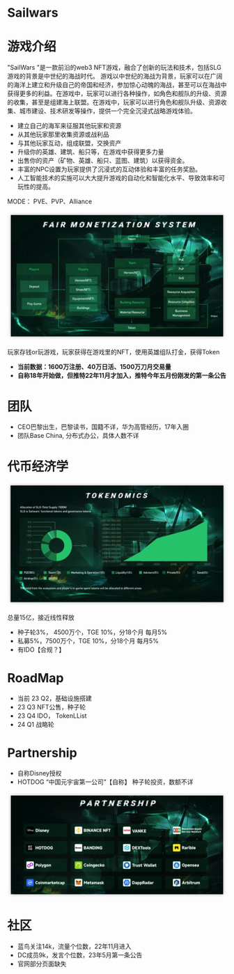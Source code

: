# Sailwars

# 游戏介绍

"SailWars "是一款前沿的web3 NFT游戏，融合了创新的玩法和技术，包括SLG游戏的背景是中世纪的海战时代。
游戏以中世纪的海战为背景，玩家可以在广阔的海洋上建立和升级自己的帝国和经济，参加惊心动魄的海战，甚至可以在海战中获得更多的利益。在游戏中，玩家可以进行各种操作，如角色和舰队的升级、资源的收集，甚至是组建海上联盟。在游戏中，玩家可以进行角色和舰队升级、资源收集、城市建设、技术研发等操作，提供一个完全沉浸式战略游戏体验。

- 建立自己的海军来征服其他玩家和资源
- 从其他玩家那里收集资源或战利品
- 与其他玩家互动，组成联盟，交换资产
- 升级你的英雄、建筑、船只等，在游戏中获得更多力量
- 出售你的资产（矿物、英雄、船只、蓝图、建筑）以获得资金。
- 丰富的NPC设置为玩家提供了沉浸式的互动体验和丰富的任务奖励。
- 人工智能技术的实施可以大大提升游戏的自动化和智能化水平、导致效率和可玩性的提高。

MODE： PVE、PVP、Alliance 

![Untitled](./img/Untitled.png)

玩家存钱or玩游戏，玩家获得在游戏里的NFT，使用英雄组队打金，获得Token

- **当前数据：1600万注册、40万日活、1500万刀月交易量**
- **自称18年开始做，但推特22年11月才加入，推特今年五月份刚发的第一条公告**

# 团队

- CEO巴黎出生，巴黎读书，国籍不详，华为高管经历，17年入圈
- 团队Base China, 分布式办公，具体人数不详

# 代币经济学

![Untitled](./img/Untitled%201.png)

总量15亿，接近线性释放

- 种子轮3%， 4500万个，TGE 10%，分18个月 每月5%
- 私募5%，7500万个，TGE 10%，分18个月 每月5%
- 有IDO【合规？】

# RoadMap

- 当前 23 Q2，基础设施搭建
- 23 Q3 NFT公售，种子轮
- 23 Q4 IDO， TokenLList
- 24 Q1 战略轮

# Partnership

- 自称Disney授权
- HOTDOG “中国元宇宙第一公司”【自称】 种子轮投资，数额不详

![Untitled](./img/Untitled%202.png)

# 社区

- 蓝鸟关注14k，流量个位数，22年11月进入
- DC成员9k，发言个位数，23年5月第一条公告
- 官网部分页面缺失